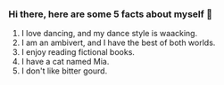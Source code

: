 ### Hi there, here are some 5 facts about myself 👋

<!--
**mjyngcong/mjyngcong** is a ✨ _special_ ✨ repository because its `README.md` (this file) appears on your GitHub profile. 
-->

1. I love dancing, and my dance style is waacking.
2. I am an ambivert, and I have the best of both worlds.
3. I enjoy reading fictional books.
4. I have a cat named Mia.
5. I don't like bitter gourd.

